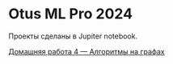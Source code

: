 Otus ML Pro 2024
================

Проекты сделаны в Jupiter notebook.

[Домашняя работа 4 — Алгоритмы на графах](./HW4)

